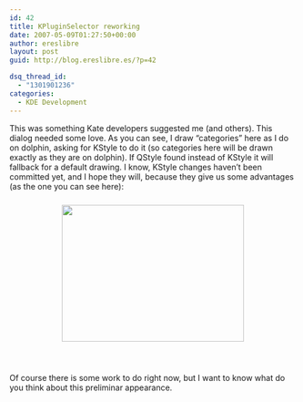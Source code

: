```yaml
---
id: 42
title: KPluginSelector reworking
date: 2007-05-09T01:27:50+00:00
author: ereslibre
layout: post
guid: http://blog.ereslibre.es/?p=42

dsq_thread_id:
  - "1301901236"
categories:
  - KDE Development
---
```

This was something Kate developers suggested me (and others). This dialog needed some love. As you can see, I draw &#8220;categories&#8221; here as I do on dolphin, asking for KStyle to do it (so categories here will be drawn exactly as they are on dolphin). If QStyle found instead of KStyle it will fallback for a default drawing. I know, KStyle changes haven&#8217;t been committed yet, and I hope they will, because they give us some advantages (as the one you can see here):

<p style="text-align: center">
  <a href="http://media.ereslibre.es/2007/05/kpluginselector3.png" target="_blank"><img src="http://media.ereslibre.es/2007/05/kpluginselector3.png" border="0" height="240" hspace="10" vspace="10" width="320" /></a>
</p>

<p style="text-align: center" align="left">
  &nbsp;
</p>

Of course there is some work to do right now, but I want to know what do you think about this preliminar appearance.